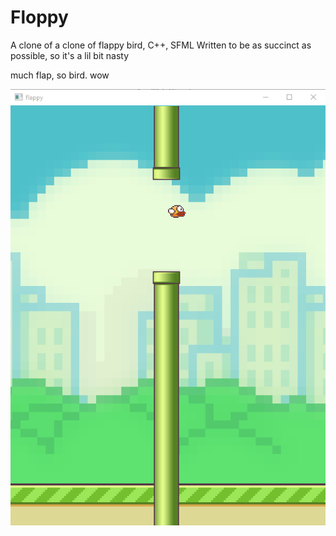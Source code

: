 # Floppy
A clone of a clone of flappy bird, C++, SFML
Written to be as succinct as possible, so it's a lil bit nasty


much flap, so bird. wow

      
![alt tag](https://github.com/MitchellHansen/Floppy/blob/master/Screeny.png)
